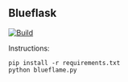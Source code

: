## Blueflask
[![Build](https://github.com/rkialashaki/blueflask/workflows/Build/badge.svg?branch=main)](https://github.com/rkialashaki/blueflask/actions)

Instructions:

```
pip install -r requirements.txt
python blueflame.py
```

